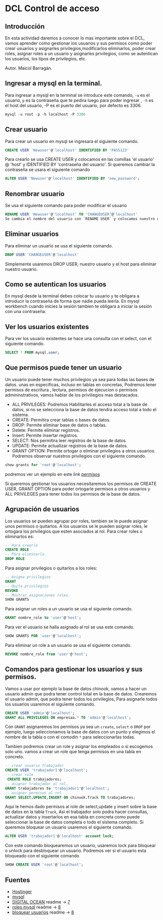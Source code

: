 # DCL Control de acceso
## Introducción
En esta actividad daremos a conocer lo mas importante sobre el DCL, vamos aprender como gestionar los usuarios y sus permisos como poder crear usuarios y asignarles privilegios,modificarlos eliminarlos, poder crear roles, asignar roles a un usuario y asignarles privilegios, como se autentican los usuarios, los tipos de privilegios, etc.

Autor. Maicol Barragán.

## Ingresar a mysql en la terminal.
Para ingresar a mysql en la terminal se introduce este comando, `-u` es el usuario, `p` es la contraseña que te pedira luego para poder ingresar , `-h` es el host del usuario, -P es el puerto del usuario, por defecto es 3306. 
```sql
mysql -u root -p -h localhost -P 3306
```
## Crear usuario
Para crear un usuario en mysql se ingresara el siguiente comando.
```sql
CREATE USER 'Newuser'@'localhost' IDENTIFIED BY 'PASS123'
```
Para crearlo se usa CREATE USER y colocamos en las comillas 'el usuario' @ 'host' y IDENTIFIED BY 'contraseña del usuario'.
Si queremos cambiar la contraseña se usara el siguiente comando
```sql
ALTER USER 'Newuser'@'localhost' IDENTIFIED BY 'new_password';
```
## Renombrar usuario
Se usa el siguiente comando para poder modificar el usuario 
```sql
RENAME USER 'Newuser'@'localhost' TO 'CHANGEUSER'@'localhost'
Se cambia el nombre del usuario con `RENAME USER` y colocamos nuestro usuario con el host y luego colocamos el nuevo, separados con el `TO`.
```
## Eliminar usuarios
Para eliminar un usuario se usa el siguiente comando.
```sql
DROP USER 'CHANGEUSER'@'localhost'
```
Simplemente usaremos DROP USER, nuestro usuario y el host para eliminar nuestro usuario.

## Como se autentican los usuarios
En mysql desde la terminal debes colocar tu usuario y te obligara a introducir la contraseña de forma que nadie pueda leerla.
En mysql workbench cuando inicies la sesión tambien te obligara a iniciar la sesión con una contraseña.

## Ver los usuarios existentes
Para ver los usuario existentes se hace una consulta con el select, con el siguiente comando.
```sql
SELECT * FROM mysql.user;
```

## Que permisos puede tener un usuario

Un usuario puede tener muchos privilegios ya sea para todas las bases de datos. unas en especificas, incluso en tablas en concretas, Podremos tener permisos de escritura , lectura, permisos de ejecucion o permisos admininstrativos, vamos hablar de los priviliegios mas destacados.
* ALL PRIVILEGES: Podremos Habilitarles el acceso total a la base de datos, si no se selecciona la base de datos tendra acceso total a todo el sistema.
* CREATE: Permitira crear tablas o bases de datos.
* DROP: Permite eliminar base de datos o tablas.
* Delete: Permite eliminar registros.
* Insert: Permite insertar registros.
* SELECT: Nos permitira leer registros de la base de datos.
* UPDATE: Permite actualizar registros de la base de datos.
* GRANT OPTION: Permite ortogar o eliminar privilegios a otros usuarios.
Podremos observar nuestros privilegios con el siguiente comando.
```sql
show grants for 'root'@'localhost';
```
podremos ver un ejemplo en este link [permisos](arch.txt)

Si queremos gestionar los usuarios necesitaremos los permisos de CREATE USER, GRANT OPTION para poder ortogarle permisos a otros usuarios y ALL PRIVILEGES para tener todos los permisos de la base de datos.
## Agrupación de usuarios
Los usuarios se pueden agrupar por roles, tambien se le puede asignar unos permisos o quitarlos.
A los usuarios se le pueden asignar roles, le ortogara los privilegios que esten asociados al rol.
Para crear roles o eliminarlos es:
```sql
-- Para crearlo
CREATE ROLE
-- Para eliminarlo.
DROP ROLE
``` 
Para asignar privilegios o quitarlos a los roles:
```sql
-- Asigna privilegios
GRANT
-- Quita privilegios
REVOKE
-- Mostrar asignaciones roles.
SHOW GRANTS
```
Para asignar un roles a un usuario se usa el siguiente comando.
```sql
GRANT nombre_role to 'user'@'host';
```
Para ver el usuario se halla asignado al rol se usa este comando.
```sql
SHOW GRANTS FOR 'user'@'localhost';
```
Para eliminar un role a un usuario se usa el siguiente comando.
```sql
REVOKE nombre_role from 'user'@'host';
```
## Comandos para gestionar los usuarios y sus permisos.
Vamos a usar por ejemplo la base de datos chinook, vamos a hacer un usuario admin que podra tener control total en la base de datos.
Crearemos el usuario admin, que podra tener todos los privilegios, Para asignarle todos los usuarios usaremos el siguiente comando.
```sql
CREATE USER 'admin'@'localhost';
GRANT ALL PRIVILEGES ON empresaa.* TO 'admin'@'localhost';
```
Con `GRANT` asignaremos los permisos ya sea un `create`, `select` o `DROP` por ejemplo, luego seleccionamos la base de datos con un punto y elegimos el nombre de la tabla o con el comodin `*` para seleccionarlas todas.

Tambien podremos crear un role y asignar los empleados o si escogemos solo uno. vamos a crear un role que tenga permisos en una tabla en concreto.
```sql
-- crear usuario trabajador
CREATE USER 'trabajador1'@'localhost';
-- crear role
 CREATE ROLE trabajadores;
-- asignar trabajador al rol.
GRANT trabajadores to 'trabajador1'@'localhost';
-- asignar permisos al rol 
GRANT SELECT,UPDATE,INSERT ON chinook.Track TO trabajadores;
```
Aqui le hemos dado permisos al role de select,update y insert sobre la base de datos en la tabla `Track`, Asi el trabajador solo podra hacer consultas, actualizar datos y insertarlos en esa tabla en concreta como puede seleccionar la base de datos completa o todo el sistema completo.
Si queremos bloquear un usuario usaremos el siguiente comando.
```sql
ALTER USER 'trabajador1'@'localhost' account lock;
```
Con este comando bloquearemos un usuario, usaremos lock para bloquear o unlock para desbloquear un usuario.
Podremos ver si el usuario esta bloqueado con el siguiente comando
```sql
SHOW CREATE USER 'root'@'localhost';
```




## Fuentes 
- [Hostinger](https://www.hostinger.es/tutoriales/como-crear-usuario-mysql)
- [mysql](https://dev.mysql.com/doc/refman/8.3/en/user-names.html)
- [DIGITAL OCEAN](https://www.digitalocean.com/community/tutorials/crear-un-nuevo-usuario-y-otorgarle-permisos-en-mysql-es) readme -> [7](#que-permisos-puede-tener-un-usuario-usuario)
- [roles mysql](https://dev.mysql.com/doc/refman/8.0/en/roles.html) readme -> [8](#agrupación-de-usuarios)
- [bloquear usuarios](https://dev.mysql.com/doc/refman/8.0/en/account-locking.html) readme -> [8](#comandos-para-gestionar-los-usuarios-y-sus-permisos)
